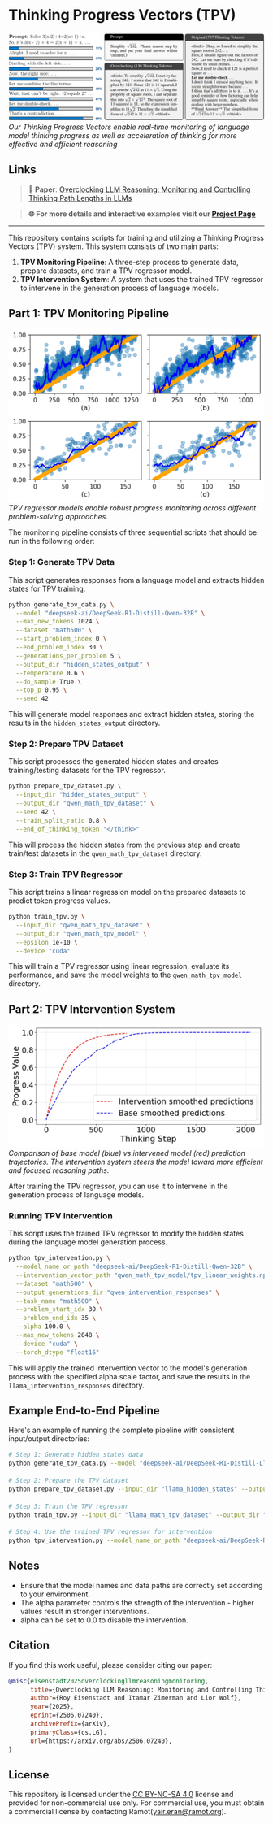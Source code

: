 # Thinking Progress Vectors (TPV) 

![Loading Bar and Overclocking](./readme_resources/new_teaser.jpg)
*Our Thinking Progress Vectors enable real-time monitoring of language model thinking progress as well as acceleration of thinking for more effective and efficient reasoning*

## Links

> **📖 Paper**: [Overclocking LLM Reasoning: Monitoring and Controlling Thinking Path Lengths in LLMs](https://arxiv.org/abs/2506.07240)

> **🌐 For more details and interactive examples visit our [**Project Page**](https://royeisen.github.io/OverclockingLLMReasoning-paper/)**

---

This repository contains scripts for training and utilizing a Thinking Progress Vectors (TPV) system. This system consists of two main parts:

1. **TPV Monitoring Pipeline**: A three-step process to generate data, prepare datasets, and train a TPV regressor model.
2. **TPV Intervention System**: A system that uses the trained TPV regressor to intervene in the generation process of language models.


## Part 1: TPV Monitoring Pipeline

![Diverse Prompting for TPV Training](./readme_resources/diverse_prompting.png)
*TPV regressor models enable robust progress monitoring across different problem-solving approaches.*

The monitoring pipeline consists of three sequential scripts that should be run in the following order:

### Step 1: Generate TPV Data

This script generates responses from a language model and extracts hidden states for TPV training.

```bash
python generate_tpv_data.py \
  --model "deepseek-ai/DeepSeek-R1-Distill-Qwen-32B" \
  --max_new_tokens 1024 \
  --dataset "math500" \
  --start_problem_index 0 \
  --end_problem_index 30 \
  --generations_per_problem 5 \
  --output_dir "hidden_states_output" \
  --temperature 0.6 \
  --do_sample True \
  --top_p 0.95 \
  --seed 42
```

This will generate model responses and extract hidden states, storing the results in the `hidden_states_output` directory.

### Step 2: Prepare TPV Dataset

This script processes the generated hidden states and creates training/testing datasets for the TPV regressor.

```bash
python prepare_tpv_dataset.py \
  --input_dir "hidden_states_output" \
  --output_dir "qwen_math_tpv_dataset" \
  --seed 42 \
  --train_split_ratio 0.8 \
  --end_of_thinking_token "</think>"
```

This will process the hidden states from the previous step and create train/test datasets in the `qwen_math_tpv_dataset` directory.

### Step 3: Train TPV Regressor

This script trains a linear regression model on the prepared datasets to predict token progress values.

```bash
python train_tpv.py \
  --input_dir "qwen_math_tpv_dataset" \
  --output_dir "qwen_math_tpv_model" \
  --epsilon 1e-10 \
  --device "cuda"
```

This will train a TPV regressor using linear regression, evaluate its performance, and save the model weights to the `qwen_math_tpv_model` directory.

## Part 2: TPV Intervention System

![Intervention vs Base Model](./readme_resources/progress_with_without.jpeg)
*Comparison of base model (blue) vs intervened model (red) prediction trajectories. The intervention system steers the model toward more efficient and focused reasoning paths.*

After training the TPV regressor, you can use it to intervene in the generation process of language models.

### Running TPV Intervention

This script uses the trained TPV regressor to modify the hidden states during the language model generation process.

```bash
python tpv_intervention.py \
  --model_name_or_path "deepseek-ai/DeepSeek-R1-Distill-Qwen-32B" \
  --intervention_vector_path "qwen_math_tpv_model/tpv_linear_weights.npy" \
  --dataset "math500" \
  --output_generations_dir "qwen_intervention_responses" \
  --task_name "math500" \
  --problem_start_idx 30 \
  --problem_end_idx 35 \
  --alpha 100.0 \
  --max_new_tokens 2048 \
  --device "cuda" \
  --torch_dtype "float16"
```

This will apply the trained intervention vector to the model's generation process with the specified alpha scale factor, and save the results in the `llama_intervention_responses` directory.

## Example End-to-End Pipeline

Here's an example of running the complete pipeline with consistent input/output directories:

```bash
# Step 1: Generate hidden states data
python generate_tpv_data.py --model "deepseek-ai/DeepSeek-R1-Distill-Llama-8B" --output_dir "llama_hidden_states"

# Step 2: Prepare the TPV dataset
python prepare_tpv_dataset.py --input_dir "llama_hidden_states" --output_dir "llama_math_tpv_dataset"

# Step 3: Train the TPV regressor
python train_tpv.py --input_dir "llama_math_tpv_dataset" --output_dir "tpv_model"

# Step 4: Use the trained TPV regressor for intervention
python tpv_intervention.py --model_name_or_path "deepseek-ai/DeepSeek-R1-Distill-Llama-8B" --intervention_vector_path "tpv_model/tpv_linear_weights.npy" --alpha 100.0
```

## Notes
- Ensure that the model names and data paths are correctly set according to your environment.
- The alpha parameter controls the strength of the intervention - higher values result in stronger interventions.
- alpha can be set to 0.0 to disable the intervention.

## Citation
If you find this work useful, please consider citing our paper:

```bibtex
@misc{eisenstadt2025overclockingllmreasoningmonitoring,
      title={Overclocking LLM Reasoning: Monitoring and Controlling Thinking Path Lengths in LLMs}, 
      author={Roy Eisenstadt and Itamar Zimerman and Lior Wolf},
      year={2025},
      eprint={2506.07240},
      archivePrefix={arXiv},
      primaryClass={cs.LG},
      url={https://arxiv.org/abs/2506.07240}, 
}
```

## License
This repository is licensed under the [CC BY-NC-SA 4.0](https://creativecommons.org/licenses/by-nc-sa/4.0/) license and provided for non-commercial use only. For commercial use, you must obtain a commercial license by contacting Ramot(yair.eran@ramot.org).
